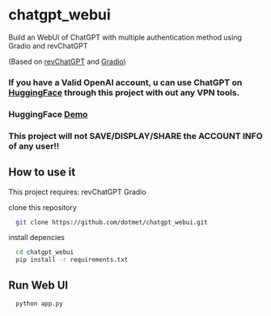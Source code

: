 # chatgpt_webui
Build an WebUI of ChatGPT with multiple authentication method using Gradio and revChatGPT

(Based on [revChatGPT](https://github.com/acheong08/ChatGPT) and [Gradio](https://gradio.app/))

### If you have a Valid OpenAI account, u can use ChatGPT on [HuggingFace](https://huggingface.co/) through this project with out any VPN tools.
### HuggingFace [Demo](https://huggingface.co/spaces/dotmet/chatgpt_webui)


### This project will not SAVE/DISPLAY/SHARE the ACCOUNT INFO of any user!!

## How to use it

This project requires:
  revChatGPT
  Gradio

clone this repository

```bash
  git clone https://github.com/dotmet/chatgpt_webui.git
```

install depencies

```bash
  cd chatgpt_webui
  pip install -r requirements.txt
```
  
## Run Web UI

```
  python app.py
```
